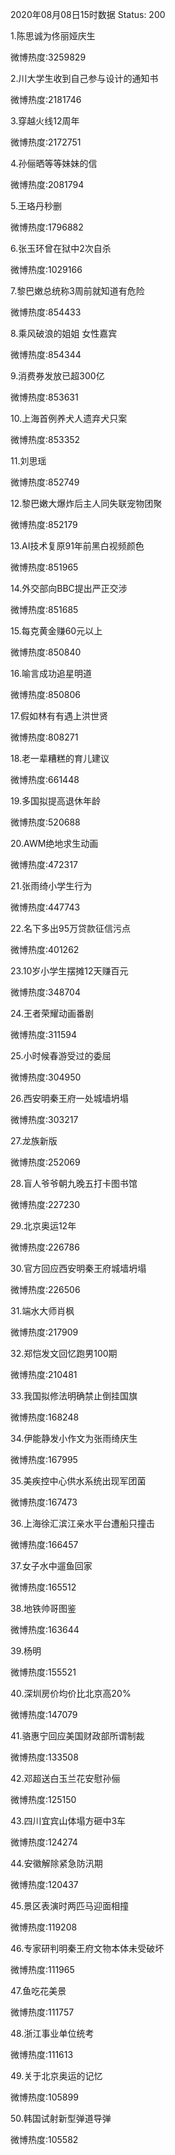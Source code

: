 2020年08月08日15时数据
Status: 200

1.陈思诚为佟丽娅庆生

微博热度:3259829

2.川大学生收到自己参与设计的通知书

微博热度:2181746

3.穿越火线12周年

微博热度:2172751

4.孙俪晒等等妹妹的信

微博热度:2081794

5.王珞丹秒删

微博热度:1796882

6.张玉环曾在狱中2次自杀

微博热度:1029166

7.黎巴嫩总统称3周前就知道有危险

微博热度:854433

8.乘风破浪的姐姐 女性嘉宾

微博热度:854344

9.消费券发放已超300亿

微博热度:853631

10.上海首例养犬人遗弃犬只案

微博热度:853352

11.刘思瑶

微博热度:852749

12.黎巴嫩大爆炸后主人同失联宠物团聚

微博热度:852179

13.AI技术复原91年前黑白视频颜色

微博热度:851965

14.外交部向BBC提出严正交涉

微博热度:851685

15.每克黄金赚60元以上

微博热度:850840

16.喻言成功追星明道

微博热度:850806

17.假如林有有遇上洪世贤

微博热度:808271

18.老一辈糟糕的育儿建议

微博热度:661448

19.多国拟提高退休年龄

微博热度:520688

20.AWM绝地求生动画

微博热度:472317

21.张雨绮小学生行为

微博热度:447743

22.名下多出95万贷款征信污点

微博热度:401262

23.10岁小学生摆摊12天赚百元

微博热度:348704

24.王者荣耀动画番剧

微博热度:311594

25.小时候春游受过的委屈

微博热度:304950

26.西安明秦王府一处城墙坍塌

微博热度:303217

27.龙族新版

微博热度:252069

28.盲人爷爷朝九晚五打卡图书馆

微博热度:227230

29.北京奥运12年

微博热度:226786

30.官方回应西安明秦王府城墙坍塌

微博热度:226506

31.端水大师肖枫

微博热度:217909

32.郑恺发文回忆跑男100期

微博热度:210481

33.我国拟修法明确禁止倒挂国旗

微博热度:168248

34.伊能静发小作文为张雨绮庆生

微博热度:167995

35.美疾控中心供水系统出现军团菌

微博热度:167473

36.上海徐汇滨江亲水平台遭船只撞击

微博热度:166457

37.女子水中遛鱼回家

微博热度:165512

38.地铁帅哥图鉴

微博热度:163644

39.杨明

微博热度:155521

40.深圳房价均价比北京高20%

微博热度:147079

41.骆惠宁回应美国财政部所谓制裁

微博热度:133508

42.邓超送白玉兰花安慰孙俪

微博热度:125150

43.四川宜宾山体塌方砸中3车

微博热度:124274

44.安徽解除紧急防汛期

微博热度:120437

45.景区表演时两匹马迎面相撞

微博热度:119208

46.专家研判明秦王府文物本体未受破坏

微博热度:111965

47.鱼吃花美景

微博热度:111757

48.浙江事业单位统考

微博热度:111613

49.关于北京奥运的记忆

微博热度:105899

50.韩国试射新型弹道导弹

微博热度:105582

